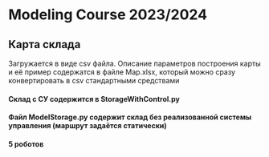 # Modeling Course 2023/2024
## Карта склада
Загружается в виде csv файла. Описание параметров построения карты и её пример содержатся в файле Map.xlsx, который можно сразу конвертировать в csv стандартными средствами

#### Склад с СУ содержится в StorageWithControl.py
#### Файл ModelStorage.py содержит склад без реализованной системы управления (маршрут задаётся статически)
#### 5 роботов
